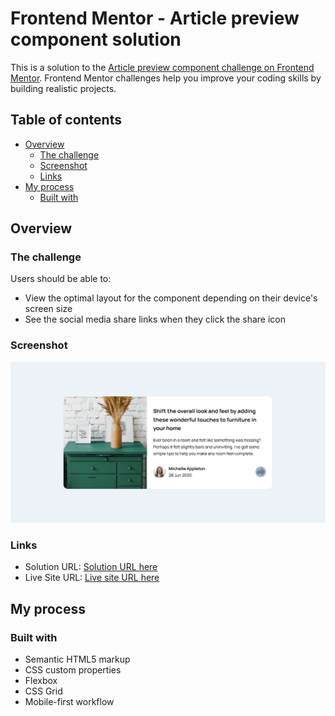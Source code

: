 # Frontend Mentor - Article preview component solution

This is a solution to the [Article preview component challenge on Frontend Mentor](https://www.frontendmentor.io/challenges/article-preview-component-dYBN_pYFT). Frontend Mentor challenges help you improve your coding skills by building realistic projects.

## Table of contents

- [Overview](#overview)
  - [The challenge](#the-challenge)
  - [Screenshot](#screenshot)
  - [Links](#links)
- [My process](#my-process)
  - [Built with](#built-with)

## Overview

### The challenge

Users should be able to:

- View the optimal layout for the component depending on their device's screen size
- See the social media share links when they click the share icon

### Screenshot

![](./Screenshot.png)

### Links

- Solution URL: [Solution URL here](https://github.com/a-yemisi/Frontend-mentor-Article-preview-component.git)
- Live Site URL: [Live site URL here](https://a-yemisi.github.io/Frontend-mentor-Article-preview-component/)

## My process

### Built with

- Semantic HTML5 markup
- CSS custom properties
- Flexbox
- CSS Grid
- Mobile-first workflow
